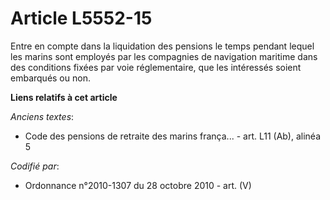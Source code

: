 # Article L5552-15

Entre en compte dans la liquidation des pensions le temps pendant lequel les marins sont employés par les compagnies de
navigation maritime dans des conditions fixées par voie réglementaire, que les intéressés soient embarqués ou non.

**Liens relatifs à cet article**

_Anciens textes_:

  - Code des pensions de retraite des marins frança... - art. L11 (Ab), alinéa 5

_Codifié par_:

  - Ordonnance n°2010-1307 du 28 octobre 2010 - art. (V)
